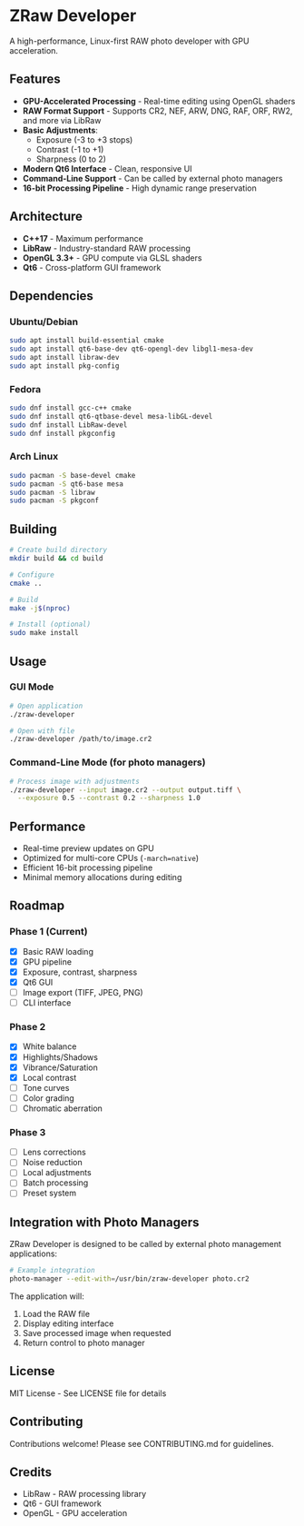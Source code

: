 # ZRaw Developer

A high-performance, Linux-first RAW photo developer with GPU acceleration.

## Features

- **GPU-Accelerated Processing** - Real-time editing using OpenGL shaders
- **RAW Format Support** - Supports CR2, NEF, ARW, DNG, RAF, ORF, RW2, and more via LibRaw
- **Basic Adjustments**:
  - Exposure (-3 to +3 stops)
  - Contrast (-1 to +1)
  - Sharpness (0 to 2)
- **Modern Qt6 Interface** - Clean, responsive UI
- **Command-Line Support** - Can be called by external photo managers
- **16-bit Processing Pipeline** - High dynamic range preservation

## Architecture

- **C++17** - Maximum performance
- **LibRaw** - Industry-standard RAW processing
- **OpenGL 3.3+** - GPU compute via GLSL shaders
- **Qt6** - Cross-platform GUI framework

## Dependencies

### Ubuntu/Debian
```bash
sudo apt install build-essential cmake
sudo apt install qt6-base-dev qt6-opengl-dev libgl1-mesa-dev
sudo apt install libraw-dev
sudo apt install pkg-config
```

### Fedora
```bash
sudo dnf install gcc-c++ cmake
sudo dnf install qt6-qtbase-devel mesa-libGL-devel
sudo dnf install LibRaw-devel
sudo dnf install pkgconfig
```

### Arch Linux
```bash
sudo pacman -S base-devel cmake
sudo pacman -S qt6-base mesa
sudo pacman -S libraw
sudo pacman -S pkgconf
```

## Building

```bash
# Create build directory
mkdir build && cd build

# Configure
cmake ..

# Build
make -j$(nproc)

# Install (optional)
sudo make install
```

## Usage

### GUI Mode
```bash
# Open application
./zraw-developer

# Open with file
./zraw-developer /path/to/image.cr2
```

### Command-Line Mode (for photo managers)
```bash
# Process image with adjustments
./zraw-developer --input image.cr2 --output output.tiff \
  --exposure 0.5 --contrast 0.2 --sharpness 1.0
```

## Performance

- Real-time preview updates on GPU
- Optimized for multi-core CPUs (`-march=native`)
- Efficient 16-bit processing pipeline
- Minimal memory allocations during editing

## Roadmap

### Phase 1 (Current)
- [x] Basic RAW loading
- [x] GPU pipeline
- [x] Exposure, contrast, sharpness
- [x] Qt6 GUI
- [ ] Image export (TIFF, JPEG, PNG)
- [ ] CLI interface

### Phase 2
- [x] White balance
- [x] Highlights/Shadows
- [x] Vibrance/Saturation
- [x] Local contrast
- [ ] Tone curves
- [ ] Color grading
- [ ] Chromatic aberration

### Phase 3
- [ ] Lens corrections
- [ ] Noise reduction
- [ ] Local adjustments
- [ ] Batch processing
- [ ] Preset system

## Integration with Photo Managers

ZRaw Developer is designed to be called by external photo management applications:

```bash
# Example integration
photo-manager --edit-with=/usr/bin/zraw-developer photo.cr2
```

The application will:
1. Load the RAW file
2. Display editing interface
3. Save processed image when requested
4. Return control to photo manager

## License

MIT License - See LICENSE file for details

## Contributing

Contributions welcome! Please see CONTRIBUTING.md for guidelines.

## Credits

- LibRaw - RAW processing library
- Qt6 - GUI framework
- OpenGL - GPU acceleration
